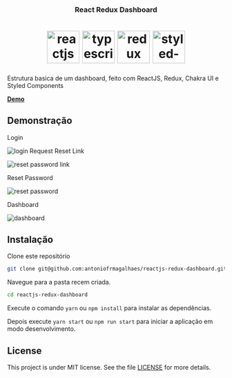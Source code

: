 


<h3 align="center">
  React Redux Dashboard
</h3>

<h1 align="center">
    <img alt="reactjs" src="https://user-images.githubusercontent.com/49319968/98042610-3c8f8400-1dfa-11eb-8d83-a6f62ef7442c.png" width="75" />
    <img alt="typescript" src="https://user-images.githubusercontent.com/49319968/98042676-56c96200-1dfa-11eb-9302-9c9f53df5610.png" width="75" />
    <img alt="redux" src="https://user-images.githubusercontent.com/49319968/98042092-554b6a00-1df9-11eb-9a29-e2e44839bf6d.png" width="75" />
    <img alt="styled-components" src="https://user-images.githubusercontent.com/49319968/98042558-27b2f080-1dfa-11eb-8754-60c04e11c61f.png" width="75" />
</h1>

<p>Estrutura basica de um dashboard, feito com ReactJS, Redux, Chakra UI e Styled Components</p>


<p>
  <a href="https://reactjs-redux-dashboard.vercel.app" target="_blank" ref="noreferrer"><strong>Demo</strong></a>
</p>

## Demonstração

Login

![login](https://user-images.githubusercontent.com/49319968/100270285-3b033880-2f2e-11eb-85bb-be5d26161d94.png)
Request Reset Link

![reset password link](https://user-images.githubusercontent.com/49319968/100270392-6554f600-2f2e-11eb-8888-f73a4418c4e6.png)


Reset Password

![reset password](https://user-images.githubusercontent.com/49319968/100270332-4c4c4500-2f2e-11eb-9b0d-a5aef06770a2.png)


Dashboard

![dashboard](https://user-images.githubusercontent.com/49319968/100270865-0fcd1900-2f2f-11eb-9f34-a971357d7dd3.png)

## Instalação

Clone este repositório
```sh
git clone git@github.com:antoniofrmagalhaes/reactjs-redux-dashboard.git
```
Navegue para a pasta recem criada.
```sh
cd reactjs-redux-dashboard
```
Execute o comando `yarn` ou `npm install` para instalar as dependências.

Depois execute  `yarn start` ou `npm run start` para iniciar a aplicação em modo desenvolvimento.

## License

This project is under MIT license. See the file [LICENSE](LICENSE.md) for more details.
